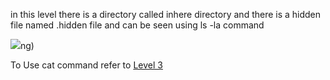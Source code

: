 in this level there is a directory called inhere directory and there is a hidden file named .hidden file and can be seen using ls -la command

![](../attachments/Pasted%20image%2020240325163346.png)ng)

To Use cat command refer to [Level 3](Level%203.md)